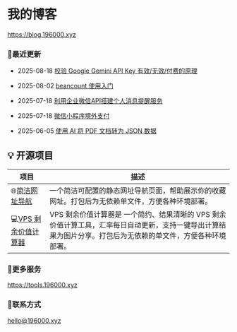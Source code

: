 # 我的博客

https://blog.196000.xyz


### 📢最近更新

<!-- blog start -->
- 2025-08-18 [校验 Google Gemini API Key 有效/无效/付费的原理](https://blog.196000.xyz/2025/2025-08-18-develop-gemini-key-check.html)

- 2025-08-02 [beancount 使用入门](https://blog.196000.xyz/2025/2025-08-02-develop-beancount-quick-start.html)

- 2025-07-18 [利用企业微信API搭建个人消息提醒服务](https://blog.196000.xyz/2025/2025-07-17-develop-weixin-notify.html)

- 2025-07-18 [微信小程序境外支付](https://blog.196000.xyz/2025/2025-06-29-develop-weixin-miniprogram-pay.html)

- 2025-06-05 [使用 AI 将 PDF 文档转为 JSON 数据](https://blog.196000.xyz/2025/2025-06-05-develop-ai-pdf-to-json.html)
<!-- blog end -->


## 💡 开源项目

| 项目 | 描述 |
|---|---|
| 🌐[简洁网址导航](https://github.com/hahabye/zero-nav) | 一个简洁可配置的静态网址导航页面，帮助展示你的收藏网址。打包后为无依赖单文件，方便各种环境部署。 |
| 💻[VPS 剩余价值计算器](https://github.com/hahabye/vps_jsq) | VPS 剩余价值计算器是 一个简约、结果清晰的 VPS 剩余价值计算工具，汇率每日自动更新，支持一键导出计算结果为图片分享。打包后为无依赖的单文件，方便各种环境部署。 |



### 🔨更多服务

https://tools.196000.xyz


### 📧联系方式

[hello@196000.xyz](mailto:hello@196000.xyz)

